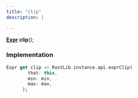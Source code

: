 ```yaml
---
title: "clip"
description: |

---
```

<span class="dart-code"><strong>[Expr] clip</strong>();</span>


### Implementation
```dart
Expr get clip => RustLib.instance.api.exprClip(
        that: this,
        min: min,
        max: max,
      );
```

[Expr]: /reference/classes/expr/